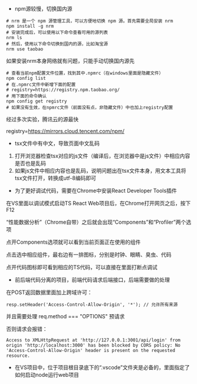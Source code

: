 * npm源较慢，切换国内源

~~~
# nrm 是一个 npm 源管理工具，可以方便地切换 npm 源。首先需要全局安装 nrm
npm install -g nrm
# 安装完成后，可以使用以下命令查看可用的源列表
nrm ls
# 然后，使用以下命令切换到国内的源，比如淘宝源
nrm use taobao
~~~

如果安装nrm本身网络就有问题，只能手动切换国内源先

~~~
# 查看当前npm配置文件位置，找到其中.npmrc（在windows里面是隐藏文件）
npm config list
# 在.npmrc文件中新增下面的配置
# registry=https://registry.npm.taobao.org/
# 用下面的命令确认
npm config get registry
# 如果没有生效，在npmrc文件（前面没有点，非隐藏文件）中也加上registry配置
~~~

经过多次实验，腾讯云的源最快

registry=https://mirrors.cloud.tencent.com/npm/


* tsx文件中有中文，导致页面中文乱码

1. 打开浏览器检查tsx对应的js文件（编译后，在浏览器中是js文件）中相应内容是否也是乱码
2. 如果js文件中相应内容也是乱码，说明问题出在tsx文件本身，用文本工具将tsx文件打开，转换成utf-8编码即可




* 为了更好调试代码，需要在Chrome中安装React Developer Tools插件

在VS里面以调试模式启动TS React Web项目后，在Chrome打开网页之后，按下F12

“性能数据分析”（Chrome自带）之后就会出现“Components”和“Profiler”两个选项

点开Components选项就可以看到当前页面正在使用的组件

点击选中相应组件，最右边有一排图标，分别是时钟、眼睛、臭虫、代码

点开代码图标即可看到相应的TS代码，可以直接在里面打断点调试

* 前后端代码分离的项目，前端代码请求后端接口，后端需要做的处理

在POST返回数据里面加上跨域许可：

~~~
resp.setHeader('Access-Control-Allow-Origin', '*'); // 允许所有来源
~~~

并且需要处理 req.method === "OPTIONS" 预请求

否则请求会报错：

~~~
Access to XMLHttpRequest at 'http://127.0.0.1:3001/api/login' from origin 'http://localhost:3000' has been blocked by CORS policy: No 'Access-Control-Allow-Origin' header is present on the requested resource.
~~~


* 在VS项目中，位于项目根目录底下的“.vscode”文件夹是必备的，里面指定了如何启动node运行web项目